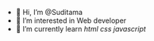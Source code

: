 - 👋 Hi, I’m @Suditama
- 👀 I’m interested in Web developer
- 🌱 I’m currently learn *html css javascript*
  
<!---
Suditama/Suditama is a ✨ special ✨ repository because its `README.md` (this file) appears on your GitHub profile.
You can click the Preview link to take a look at your changes.
--->
